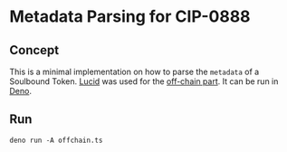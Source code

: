 # Metadata Parsing for CIP-0888

## Concept

This is a minimal implementation on how to parse the `metadata` of a Soulbound Token.
[Lucid](https://github.com/spacebudz/lucid) was used for the [off-chain part](offchain.ts). It can be run in [Deno](https://deno.land/).

## Run

```
deno run -A offchain.ts
```
